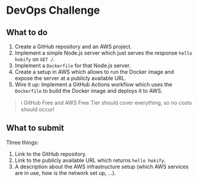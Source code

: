 # DevOps Challenge

## What to do

1. Create a GitHub repository and an AWS project.
1. Implement a simple Node.js server which just serves the response `hello hokify` on `GET /`.
1. Implement a `Dockerfile` for that Node.js server.
1. Create a setup in AWS which allows to run the Docker image and expose the server at a publicly available URL.
1. Wire it up: Implement a GitHub Actions workflow which uses the `Dockerfile` to build the Docker image and deploys it to AWS.

> ℹ️ GitHub Free and AWS Free Tier should cover everything, so no costs should occur!

## What to submit

Three things:

1. Link to the GitHub repository.
1. Link to the publicly available URL which returns `hello hokify`.
1. A description about the AWS infrastructure setup (which AWS services are in use, how is the network set up, ...).
